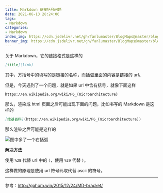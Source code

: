 ```yaml
---
title: Markdown 链接括号问题
date: 2021-06-13 20:24:06
tags:
- Markdown
categories:
- Markdown
index_img: https://cdn.jsdelivr.net/gh/fanlumaster/BlogMaps@master/blogs/pictures/20210613203227.png
banner_img: https://cdn.jsdelivr.net/gh/fanlumaster/BlogMaps@master/blogs/pictures/20210613203227.png
---
```


关于 Markdown，它的链接格式是这样的

```md
[title](link)
```

其中，方括号中的填写的是链接的名称，而括弧里面的内容是链接的 url。

但是，今天遇到了一个问题，就是如果 url 中含有括号，就像下面这样

```
https://en.wikipedia.org/wiki/P6_(microarchitecture)
```

那么，渲染成 html 页面之后可能出现下面的问题，比如书写的 Markdown 是这样的

```md
[维基百科](https://en.wikipedia.org/wiki/P6_(microarchitecture))
```

那么渲染之后可能是这样的

![图中多了一个右括弧](https://cdn.jsdelivr.net/gh/fanlumaster/BlogMaps@master/blogs/pictures/20210613202844.png)

**解决方法**

使用 `%28` 代替 url 中的 `(`，使用 `%29` 代替 `)`。

这样做的原理是使用 url 符号码取代替 ascii 的符号。

---

参考：<http://gohom.win/2015/12/24/MD-bracket/>